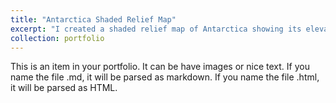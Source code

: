 ```yaml
---
title: "Antarctica Shaded Relief Map"
excerpt: "I created a shaded relief map of Antarctica showing its elevation levels, including an ice shelf.  <br/><img src='/images/Ant_Shade_Relief.png'>"
collection: portfolio
---
```


This is an item in your portfolio. It can be have images or nice text. If you name the file .md, it will be parsed as markdown. If you name the file .html, it will be parsed as HTML. 
